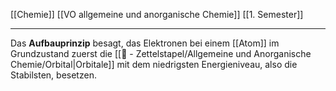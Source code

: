 [[Chemie]] [[VO allgemeine und anorganische Chemie]] [[1. Semester]]

---

Das **Aufbauprinzip** besagt, das Elektronen bei einem [[Atom]] im Grundzustand zuerst die [[📄 - Zettelstapel/Allgemeine und Anorganische Chemie/Orbital|Orbitale]] mit dem niedrigsten Energieniveau, also die Stabilsten, besetzen.
